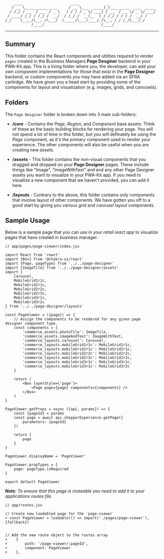         ____                      ____            _                      
       / __ \____ _____ ____     / __ \___  _____(_)___ _____  ___  _____
      / /_/ / __ `/ __ `/ _ \   / / / / _ \/ ___/ / __ `/ __ \/ _ \/ ___/
     / ____/ /_/ / /_/ /  __/  / /_/ /  __(__  ) / /_/ / / / /  __/ /    
    /_/    \__,_/\__, /\___/  /_____/\___/____/_/\__, /_/ /_/\___/_/     
                /____/                          /____/                   

---

## Summary

This folder contains the React components and utilities required to render `pages` created in the Business Managers **Page Desginer** backend in your PWA-Kit app. This is a living folder where you, the developer, can add your own component implementations for those that exist in the **Page Designer** backend, or custom components you may have added via an SFRA cartirdge. We have given you a head start by providing some of the components for layout and visualization (e.g. images, grids, and carousels). 

## Folders

The `Page Desginer` folder is broken down into 3 main sub-folders:

- **/core** - Contains the _Page_, _Region_, and _Component_ base assets. Think of these as the basic building blocks for rendering your page. You will not spend a lot of time in this folder, but you will definately be using the _Page_ component, as it's the primary component used to render your experience. The other components will also be useful when you are creating new _assets_. 

- **/assets** - This folder contains the non-visual components that you dragged and dropped on your **Page Designer** pages. These include things like "Image", "ImageWithText" and and any other Page Designer assets you want to visualize in your PWA-Kit app. If you need to visualize a new component that we haven't provided, you can add it here.

- **/layouts** - Contrary to the above, this folder contains only components that involve layout of other components. We have gotten you off to a good start by giving you various _grid_ and _carousel_ layout components.

## Sample Usage

Below is a sample page that you can use in your _retail react app_ to visualize pages that have created in business manager.

```
// app/pages/page-viewer/index.jsx

import React from 'react'
import {Box} from '@chakra-ui/react'
import {Page, pageType} from '../../page-designer'
import {ImageTile} from '../../page-designer/assets'
import {
    Carousel,
    MobileGrid1r1c,
    MobileGrid2r1c,
    MobileGrid2r2c,
    MobileGrid2r3c,
    MobileGrid3r1c,
    MobileGrid3r2c
} from '../../page-designer/layouts'

const PageViewer = ({page}) => {
    // Assign the components to be rendered for any given page designer component type.
    const components = {
        'commerce_assets.photoTile': ImageTile,
        'commerce_assets.imageAndText': ImageWithText,
        'commerce_layouts.carousel': Carousel,
        'commerce_layouts.mobileGrid1r1c': MobileGrid1r1c,
        'commerce_layouts.mobileGrid2r1c': MobileGrid2r1c,
        'commerce_layouts.mobileGrid2r2c': MobileGrid2r2c,
        'commerce_layouts.mobileGrid2r3c': MobileGrid2r3c,
        'commerce_layouts.mobileGrid3r1c': MobileGrid3r1c,
        'commerce_layouts.mobileGrid3r1c': MobileGrid3r2c
    }

    return (
        <Box layerStyle={'page'}>
            <Page page={page} components={components} />
        </Box>
    )
}

PageViewer.getProps = async ({api, params}) => {
    const {pageId} = params
    const page = await api.shopperExperience.getPage({
        parameters: {pageId}
    })

    return {
        page
    }
}

PageViewer.displayName = 'PageViewer'

PageViewer.propTypes = {
    page: pageType.isRequired
}

export default PageViewer
```

_**Note:** To ensure that this page is routeable you need to add it to your applications routes file._

```
// app/routes.jsx

// Create new loadabled page for the `page-viewer`
+ const PageViewer = loadable(() => import('./pages/page-viewer'), {fallback})


// Add the new route object to the routes array
+    {
+        path: '/page-viewer/:pageId',
+        component: PageViewer
+    },
```